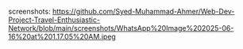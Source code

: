 
screenshots:
https://github.com/Syed-Muhammad-Ahmer/Web-Dev-Project-Travel-Enthusiastic-Network/blob/main/screenshots/WhatsApp%20Image%202025-06-16%20at%201.17.05%20AM.jpeg
